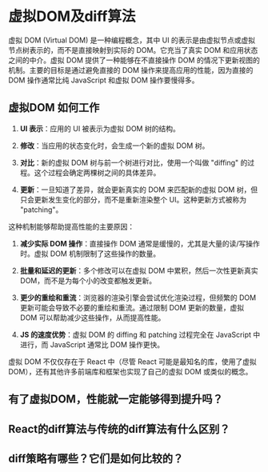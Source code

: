# 虚拟DOM及diff算法

虚拟 DOM (Virtual DOM) 是一种编程概念，其中 UI 的表示是由虚拟节点或虚拟节点树表示的，而不是直接映射到实际的 DOM。它充当了真实 DOM 和应用状态之间的中介。虚拟 DOM 提供了一种能够在不直接操作 DOM 的情况下更新视图的机制。主要的目标是通过避免直接的 DOM 操作来提高应用的性能，因为直接的 DOM 操作通常比纯 JavaScript 和虚拟 DOM 操作要慢得多。


## 虚拟DOM 如何工作

1. **UI 表示**：应用的 UI 被表示为虚拟 DOM 树的结构。

2. **修改**：当应用的状态变化时，会生成一个新的虚拟 DOM 树。

3. **对比**：新的虚拟 DOM 树与前一个树进行对比，使用一个叫做 "diffing" 的过程。这个过程会确定两棵树之间的具体差异。

4. **更新**：一旦知道了差异，就会更新真实的 DOM 来匹配新的虚拟 DOM 树，但只会更新发生变化的部分，而不是重新渲染整个 UI。这种更新方式被称为 "patching"。

这种机制能够帮助提高性能的主要原因：

1. **减少实际 DOM 操作**：直接操作 DOM 通常是缓慢的，尤其是大量的读/写操作时。虚拟 DOM 机制限制了这些操作的数量。

2. **批量和延迟的更新**：多个修改可以在虚拟 DOM 中累积，然后一次性更新真实 DOM，而不是为每个小的改变都触发更新。

3. **更少的重绘和重流**：浏览器的渲染引擎会尝试优化渲染过程，但频繁的 DOM 更新可能会导致不必要的重绘和重流。通过限制 DOM 更新的数量，虚拟 DOM 可以帮助减少这些操作，从而提高性能。

4. **JS 的速度优势**：虚拟 DOM 的 diffing 和 patching 过程完全在 JavaScript 中进行，而 JavaScript 通常比 DOM 操作更快。

虚拟 DOM 不仅仅存在于 React 中（尽管 React 可能是最知名的库，使用了虚拟 DOM），还有其他许多前端库和框架也实现了自己的虚拟 DOM 或类似的概念。

## 有了虚拟DOM，性能就一定能够得到提升吗？

## React的diff算法与传统的diff算法有什么区别？

## diff策略有哪些？它们是如何比较的？


